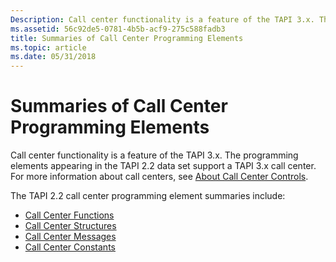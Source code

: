 ```yaml
---
Description: Call center functionality is a feature of the TAPI 3.x. The programming elements appearing in the TAPI 2.2 data set support a TAPI 3.x call center. For more information about call centers, see About Call Center Controls.
ms.assetid: 56c92de5-0781-4b5b-acf9-275c588fadb3
title: Summaries of Call Center Programming Elements
ms.topic: article
ms.date: 05/31/2018
---
```


# Summaries of Call Center Programming Elements

Call center functionality is a feature of the TAPI 3.x. The programming elements appearing in the TAPI 2.2 data set support a TAPI 3.x call center. For more information about call centers, see [About Call Center Controls](https://msdn.microsoft.com/library/ms725998(v=VS.85).aspx).

The TAPI 2.2 call center programming element summaries include:

-   [Call Center Functions](call-center-functions.md)
-   [Call Center Structures](call-center-structures.md)
-   [Call Center Messages](call-center-messages.md)
-   [Call Center Constants](call-center-constants.md)

 

 




